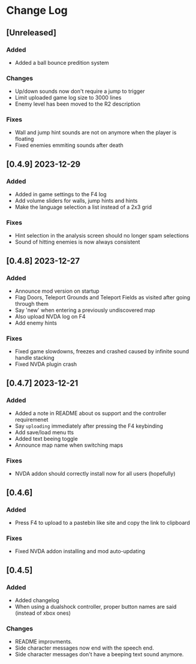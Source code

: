 <!-- markdownlint-disable MD013 MD024 -->

# Change Log

## [Unreleased]

### Added

- Added a ball bounce predition system

### Changes

- Up/down sounds now don't require a jump to trigger
- Limit uploaded game log size to 3000 lines
- Enemy level has been moved to the R2 description

### Fixes

- Wall and jump hint sounds are not on anymore when the player is floating
- Fixed enemies emmiting sounds after death

## [0.4.9] 2023-12-29

### Added

- Added in game settings to the F4 log
- Add volume sliders for walls, jump hints and hints
- Make the language selection a list instead of a 2x3 grid

### Fixes

- Hint selection in the analysis screen should no longer spam selections
- Sound of hitting enemies is now always consistent

## [0.4.8] 2023-12-27

### Added

- Announce mod version on startup
- Flag Doors, Teleport Grounds and Teleport Fields as visited after going through them
- Say 'new' when entering a previously undiscovered map
- Also upload NVDA log on F4
- Add enemy hints

### Fixes

- Fixed game slowdowns, freezes and crashed caused by infinite sound handle stacking
- Fixed NVDA plugin crash

## [0.4.7] 2023-12-21

### Added

- Added a note in README about os support and the controller requiremenet
- Say `uploading` immediately after pressing the F4 keybinding
- Add save/load menu tts
- Added text beeing toggle
- Announce map name when switching maps

### Fixes

- NVDA addon should correctly install now for all users (hopefully)

## [0.4.6]

### Added

- Press F4 to upload to a pastebin like site and copy the link to clipboard

### Fixes

- Fixed NVDA addon installing and mod auto-updating

## [0.4.5]

### Added

- Added changelog
- When using a dualshock controller, proper button names are said (instead of xbox ones)

### Changes

- README improvments.
- Side character messages now end with the speech end.
- Side character messages don't have a beeping text sound anymore.

